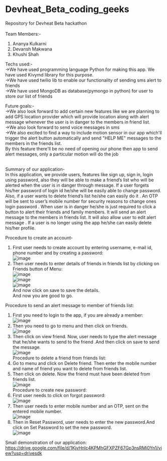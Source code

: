 # Devheat_Beta_coding_geeks
Repository for Devheat Beta hackathon</br>
</br>
Team Members:-</br>
1. Ananya Kulkarni
2. Devansh Makwana
3. Khushi Shah


Techs used:-</br>
->We have used programming language Python for making this app. We have used Kivymd library for this purpose.</br>
->We have used twilio lib to enable our functionality of sending sms alert to friends</br>
->We have used MongoDB as database(pymongo in python) for user to store our list of friends</br>


Future goals:-</br>
->We also look forward to add certain new features like we are planning to add GPS location provider which will provide location along with  alert message whenever the user is in danger to the members in friend list.</br>
->We also look forward to send voice messages in sms</br>
->We also excited to find a way to include motion sensor in our app which'll trigger the alert button automatically and send "HELP ME" messages to the members in the friends list.</br>
By this feature there'll be no need of opening our phone then app to send alert messages, only a particular motion will do the job</br></br>

Summary of our application-</br>
In this application, we provide users, features like sign up, sign in, login using password, also they will be able to make a friend’s list  who will be alerted when the user is in danger through message. If a user forgets his/her password of login id he/she will be easily able to change password. Also, if a user wants to delete friend’s list he/she can easily do it .  An OTP will be sent to  user’s mobile number for security reasons to change ones login password . When user is in danger he/she is just required to click a button to alert their friends and family members. It will send an alert message to the members in friends list. It will also allow user to edit alert message . If a user is no longer using the app he/she can easily delete his/her profile.  

Procedure to create an account-</br>
1.	First user needs to create account by entering username, e-mail id, phone number and by creating a password:</br>
![image](https://user-images.githubusercontent.com/107758523/175778591-c3c005c2-edc9-49c2-8604-088c9c0d256a.png)</br>
2.	Then user needs to enter details of friends in friends list by clicking on Friends button of Menu:</br>
![image](https://user-images.githubusercontent.com/107758523/175778676-a90f4431-e695-475f-9d92-82bdacbd282f.png)</br>
![image](https://user-images.githubusercontent.com/107758523/175778705-03403ca6-e42c-4a9b-9e3c-0c6e52f26f39.png)</br>
![image](https://user-images.githubusercontent.com/107758523/175778723-1e6be60d-8397-46e3-951f-001d7063b755.png)</br>
And now click on save to save the details.</br>
And now you are good to go.</br>


Procedure to send an alert message to member of friends list:</br>
1.	First you need to login to the app, if you are already a member:</br>
![image](https://user-images.githubusercontent.com/107758523/175778769-fbbb9b8e-7ae7-4140-b7e9-d7b6607556da.png)</br>
2.	Then you need to go to menu and then click on friends.</br>
![image](https://user-images.githubusercontent.com/107758523/175778787-ae0d52ab-f0bc-4748-840d-0da1daf26de5.png)</br>
3.	Then click on view friend. Now, user needs to type the alert message that he/she wants to send to the friend .And then click on save to send the message.</br>
![image](https://user-images.githubusercontent.com/107758523/175778821-da5dbb21-0ab9-4289-84c0-5767df64d3aa.png)</br>
	Procedure to delete a friend from friends list:</br>
1.	Go to menu and click on Delete friend. Then enter the mobile number and name of friend you want to delete from friends list.</br>
2.	Then click on delete. Now the friend must have been deleted from friends list.</br>
![image](https://user-images.githubusercontent.com/107758523/175778869-bf126c5a-36b2-41f4-b2cf-4ec13f6383dd.png)</br>
	Procedure to create new password:</br>
1.	First user needs to click on forgot password: </br>
![image](https://user-images.githubusercontent.com/107758523/175778906-bbc65aec-02bd-4928-acc5-22c369fb469a.png)</br>
2.	Then user needs to enter mobile number and an OTP, sent on the entered mobile number.</br>
![image](https://user-images.githubusercontent.com/107758523/175778925-2c1bf6f3-6de1-439a-a508-527edb354eb0.png)</br>
3.	Then in Reset Password, user needs to enter the new password.And click on Set Password to set the new password.</br>
![image](https://user-images.githubusercontent.com/107758523/175778948-a50a12bd-200a-4747-90fc-7b63f52b74e8.png)</br>

Small demonstration of our application:</br>
  https://drive.google.com/file/d/1KjvHnlc4KPMhGFXPZF67Gp3nsRMi0Yn1/view?usp=drivesdk
